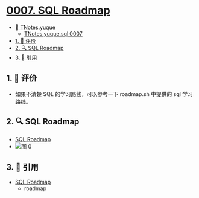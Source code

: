 # [0007. SQL Roadmap](https://github.com/tnotesjs/TNotes.sql/tree/main/notes/0007.%20SQL%20Roadmap)

<!-- region:toc -->

- [📂 TNotes.yuque](https://www.yuque.com/tdahuyou/tnotes.yuque/)
  - [TNotes.yuque.sql.0007](https://www.yuque.com/tdahuyou/tnotes.yuque/sql.0007)
- [1. 🫧 评价](#1--评价)
- [2. 🔍 SQL Roadmap](#2--sql-roadmap)
- [3. 🔗 引用](#3--引用)

<!-- endregion:toc -->

## 1. 🫧 评价

- 如果不清楚 SQL 的学习路线，可以参考一下 roadmap.sh 中提供的 sql 学习路线。

## 2. 🔍 SQL Roadmap

- [SQL Roadmap][1]
- ![图 0](https://cdn.jsdelivr.net/gh/tnotesjs/imgs@main/2025-05-17-08-14-46.png)

## 3. 🔗 引用

- [SQL Roadmap][1]
  - roadmap

[1]: https://roadmap.sh/sql
